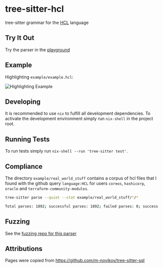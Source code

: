 # tree-sitter-hcl

tree-sitter grammar for the [HCL](https://github.com/hashicorp/hcl/blob/main/hclsyntax/spec.md) language

## Try It Out

Try the parser in the [playground](https://tree-sitter-grammars.github.io/tree-sitter-hcl/)

## Example

Highlighting `example/example.hcl`:

![Highlighting Example](https://i.imgur.com/yUJ0ybK.png)

## Developing

It is recommended to use `nix` to fulfill all development dependencies. To activate the development environment simply run `nix-shell` in the project root.

## Running Tests

To run tests simply run `nix-shell --run 'tree-sitter test'`.

## Compliance

The directory `example/real_world_stuff` contains a corpus of hcl files that I found with the github query `language:HCL` for users `coreos`, `hashicorp`, `oracle` and `terraform-community-modules`.

```bash
tree-sitter parse --quiet --stat example/real_world_stuff/*/*

Total parses: 1892; successful parses: 1892; failed parses: 0; success percentage: 100.00%
```

## Fuzzing

See the [fuzzing repo for this parser](https://github.com/MichaHoffmann/tree-sitter-hcl-fuzz)

## Attributions

Pages were copied from https://github.com/m-novikov/tree-sitter-sql
